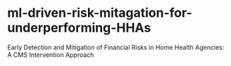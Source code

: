 # ml-driven-risk-mitagation-for-underperforming-HHAs
 Early Detection and Mitigation of Financial Risks in Home Health Agencies: A CMS Intervention Approach

